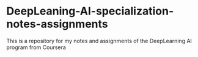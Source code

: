 # DeepLeaning-AI-specialization-notes-assignments
This is a repository for my notes and assignments of the DeepLearning AI program from Coursera
